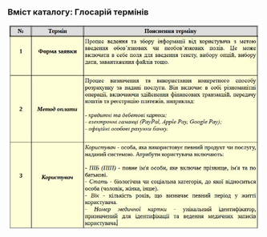 ### Вміст каталогу: Глосарій термінів
![](https://github.com/oleksandrblazhko/ai-212-gurbin/blob/Laboratory_work_3/1.4-FuncNonFuncRequirements/1.4.2-Glossary/%D0%A2%D0%B0%D0%B1%D0%BB%D0%B8%D1%86%D1%8F%201.1-%D0%93%D0%BB%D0%BE%D1%81%D0%B0%D1%80%D1%96%D0%B9%20%D1%82%D0%B5%D1%80%D0%BC%D1%96%D0%BD%D1%96%D0%B2%D0%B2.jpeg?raw=true)
